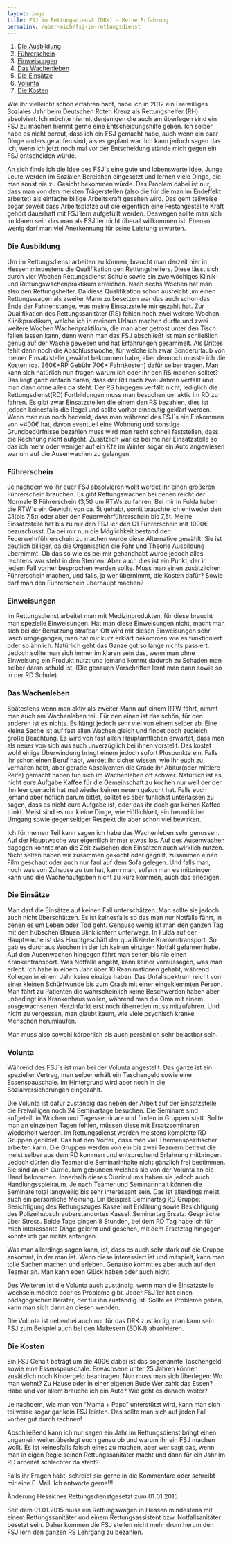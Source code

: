 ```yaml
---
layout: page
title: FSJ im Rettungsdienst (DRK) – Meine Erfahrung
permalink: /uber-mich/fsj-im-rettungsdienst
---
```


1. [Die Ausbildung](#die-ausbildung)
2. [Führerschein](#führerschein)
3. [Einweisungen](#einweisungen)
4. [Das Wachenleben](#das-wachenleben)
5. [Die Einsätze](#die-einsätze)
6. [Volunta](#volunta)
7. [Die Kosten](#die-kosten)


Wie ihr vielleicht schon erfahren habt, habe ich in 2012 ein Freiwilliges Soziales Jahr beim Deutschen Roten Kreuz als Rettungshelfer (RH) absolviert. Ich möchte hiermit denjenigen die auch am überlegen sind ein FSJ zu machen hiermit gerne eine Entscheidungshilfe geben.
Ich selber habe es nicht bereut, dass ich ein FSJ gemacht habe, auch wenn ein paar Dinge anders gelaufen sind, als es geplant war. Ich kann jedoch sagen das ich, wenn ich jetzt noch mal vor der Entscheidung stände mich gegen ein FSJ entscheiden würde.

An sich finde ich die Idee des FSJ´s eine gute und lobenswerte Idee. Junge Leute werden im Sozialen Bereichen eingesetzt und lernen viele Dinge, die man sonst nie zu Gesicht bekommen würde. Das Problem dabei ist nur, dass man von den meisten Trägerstellen (also die für die man im Endeffekt arbeitet) als einfache billige Arbeitskraft gesehen wird. Das geht teilweise sogar soweit dass Arbeitsplätze auf die eigentlich eine Festangestellte Kraft gehört dauerhaft mit FSJ´lern aufgefüllt werden. Deswegen sollte man sich im klaren sein das man als FSJ´ler nicht überall willkommen ist. Ebenso wenig darf man viel Anerkennung für seine Leistung erwarten.

### Die Ausbildung

Um im Rettungsdienst arbeiten zu können, braucht man derzeit hier in Hessen mindestens die Qualifikation den Rettungshelfers. Diese lässt sich durch vier Wochen Rettungsdienst Schule sowie ein zweiwöchiges Klinik- und Rettungswachenpraktikum erreichen. Nach sechs Wochen hat man also den Rettungshelfer. Da diese Qualifikation schon ausreicht um einen Rettungswagen als zweiter Mann zu besetzen war das auch schon das Ende der Fahnenstange, was meine Einsatzstelle mir gezahlt hat.
Zur Qualifikation des Rettungssanitäter (RS) fehlen noch zwei weitere Wochen Klinikpraktikum, welche ich in meinem Urlaub machen durfte und zwei weitere Wochen Wachenpraktikum, die man aber getrost unter den Tisch fallen lassen kann, denn wenn man das FSJ abschließt ist man schließlich genug auf der Wache gewesen und hat Erfahrungen gesammelt. Als Drittes fehlt dann noch die Abschlusswoche, für welche ich zwar Sonderurlaub von meiner Einsatzstelle gewährt bekommen habe, aber dennoch musste ich die Kosten (ca. 360€+RP Gebühr 70€+ Fahrtkosten) dafür selber tragen.
Man kann sich natürlich nun fragen warum ich oder ihr den RS machen solltet? Das liegt ganz einfach daran, dass der RH nach zwei Jahren verfällt und man dann ohne alles da steht. Der RS hingegen verfällt nicht, lediglich die Rettungsdienst(RD) Fortbildungen muss man besuchen um aktiv im RD zu fahren.
Es gibt zwar Einsatzstellen die einem den RS bezahlen, dies ist jedoch keinesfalls die Regel und sollte vorher eindeutig geklärt werden.
Wenn man nun noch bedenkt, dass man während des FSJ´s ein Einkommen von ~400€ hat, davon eventuell eine Wohnung und sonstige Grundbedürfnisse bezahlen muss wird man recht schnell feststellen, dass die Rechnung nicht aufgeht. Zusätzlich war es bei meiner Einsatzstelle so das ich mehr oder weniger auf ein Kfz im Winter sogar ein Auto angewiesen war um auf die Ausenwachen zu gelangen.

### Führerschein

Je nachdem wo ihr euer FSJ absolvieren wollt werdet ihr einen größeren Führerschein brauchen. Es gibt Rettungswachen bei denen reicht der Normale B Führerschein (3,5t) um RTWs zu fahren. Bei mir in Fulda haben die RTW´s ein Gewicht von ca. 5t gehabt, somit brauchte ich entweder den C1(bis 7,5t) oder aber den Feuerwehrführerschein bis 7,5t. Meine Einsatzstelle hat bis zu mir den FSJ´ler den C1 Führerschein mit 1000€ bezuschusst. Da bei mir nun die Möglichkeit bestand den Feuerwehrführerschein zu machen wurde diese Alternative gewählt. Sie ist deutlich billiger, da die Organisation die Fahr und Theorie Ausbildung übernimmt. Ob das so wie es bei mir gehandhabt wurde jedoch alles rechtens war steht in den Sternen.
Aber auch dies ist ein Punkt, der in jedem Fall vorher besprochen werden sollte.
Muss man einen zusätzlichen Führerschein machen, und falls, ja wer übernimmt, die Kosten dafür?
Sowie darf man den Führerschein überhaupt machen?

### Einweisungen

Im Rettungsdienst arbeitet man mit Medizinprodukten, für diese braucht man spezielle Einweisungen. Hat man diese Einweisungen nicht, macht man sich bei der Benutzung strafbar. Oft wird mit diesen Einweisungen sehr lasch umgegangen, man hat nur kurz erklärt bekommen wie es funktioniert oder so ähnlich. Natürlich geht das Ganze gut so lange nichts passiert. Jedoch sollte man sich immer im klaren sein das, wenn man ohne Einweisung ein Produkt nutzt und jemand kommt dadurch zu Schaden man selber daran schuld ist.
(Die genauen Vorschriften lernt man dann sowie so in der RD Schule).

### Das Wachenleben

Spätestens wenn man aktiv als zweiter Mann auf einem RTW fährt, nimmt man auch am Wachenleben teil. Für den einen ist das schön, für den anderen ist es nichts. Es hängt jedoch sehr viel von einem selber ab.
Eine kleine Sache ist auf fast allen Wachen gleich und findet doch zugleich große Beachtung. Es wird von fast allen Hauptamtlichen erwartet, dass man als neuer von sich aus such unverzüglich bei ihnen vorstellt. Das kostet wohl einige Überwindung bringt einem jedoch sofort Pluspunkte ein.
Falls ihr schon einen Beruf habt, werdet ihr sicher wissen, wie ihr euch zu verhalten habt, aber gerade Absolventen die Grade ihr Abitur(oder mittlere Reife) gemacht haben tun sich im Wachenleben oft schwer.
Natürlich ist es nicht eure Aufgabe Kaffee für die Gemeinschaft zu kochen nur weil der der ihn leer gemacht hat mal wieder keinen neuen gekocht hat. Falls euch jemand aber höflich darum bittet, solltet es aber tunlichst unterlassen zu sagen, dass es nicht eure Aufgabe ist, oder das ihr doch gar keinen Kaffee trinkt.
Meist sind es nur kleine Dinge, wie Höflichkeit, ein freundlicher Umgang sowie gegenseitiger Respekt die aber schon viel bewirken.

Ich für meinen Teil kann sagen ich habe das Wachenleben sehr genossen. Auf der Hauptwache war eigentlich immer etwas los. Auf des Ausenwachen dagegen konnte man die Zeit zwischen den Einsätzen auch wirklich nutzen. Nicht selten haben wir zusammen gekocht oder gegrillt, zusammen einen Film geschaut oder auch nur faul auf dem Sofa gelegen. Und falls man, noch was von Zuhause zu tun hat, kann man, sofern man es mitbringen kann und die Wachenaufgaben nicht zu kurz kommen, auch das erledigen.

### Die Einsätze

Man darf die Einsätze auf keinen Fall unterschätzen. Man sollte sie jedoch auch nicht überschätzen. Es ist keinesfalls so das man nur Notfälle fährt, in denen es um Leben oder Tod geht. Genauso wenig ist man den ganzen Tag mit den hübschen Blauen Blinklichtern unterwegs.
In Fulda auf der Hauptwache ist das Hauptgeschäft der qualifizierte Krankentransport. So gab es durchaus Wochen in der ich keinen einzigen Notfall gefahren habe.
Auf den Ausenwachen hingegen fährt man selten bis nie einen Krankentransport.
Was Notfälle angeht, kann keiner voraussagen, was man erlebt. Ich habe in einem Jahr über 10 Reanimationen gehabt, während Kollegen in einem Jahr keine einzige haben. Das Unfallspektrum reicht von einer kleinen Schürfwunde bis zum Crash mit einer eingeklemmten Person.
Man fährt zu Patienten die wahrscheinlich keine Beschwerden haben aber unbedingt ins Krankenhaus wollen, während man die Oma mit einem ausgewachsenen Herzinfarkt erst noch überreden muss mitzufahren.
Und nicht zu vergessen, man glaubt kaum, wie viele psychisch kranke Menschen herumlaufen.

Man muss also sowohl körperlich als auch persönlich sehr belastbar sein.

### Volunta

Während des FSJ´s ist man bei der Volunta angestellt. Das ganze ist ein spezieller Vertrag, man selber erhält ein Taschengeld sowie eine Essenspauschale. Im Hintergrund wird aber noch in die Sozialversicherungen eingezahlt.

Die Volunta ist dafür zuständig das neben der Arbeit auf der Einsatzstelle die Freiwilligen noch 24 Seminartage besuchen. Die Seminare sind aufgeteilt in Wochen und Tagesseminare und finden in Gruppen statt. Sollte man an einzelnen Tagen fehlen, müssen diese mit Ersatzseminaren wiederholt werden. Im Rettungsdienst werden meistens komplette RD Gruppen gebildet. Das hat den Vorteil, dass man viel Themenspezifischer arbeiten kann.
Die Gruppen werden von ein bis zwei Teamern betreut die meist selber aus dem RD kommen und entsprechend Erfahrung mitbringen. Jedoch dürfen die Teamer die Seminarinhalte nicht gänzlich frei bestimmen. Sie sind an ein Curriculum gebunden welches sie von der Volunta an die Hand bekommen. Innerhalb dieses Curriculums haben sie jedoch auch Handlungsspielraum.
Je nach Teamer und Seminarinhalt können die Seminare total langweilig bis sehr interessant sein. Das ist allerdings meist auch ein persönliche Meinung. Ein Beispiel:
Seminartag RD Gruppe: Besichtigung des Rettungszuges Kassel mit Erklärung sowie Besichtigung des Polizeihubschrauberstandortes Kassel.
Seminartag Ersatz: Gespräche über Stress.
Beide Tage gingen 8 Stunden, bei dem RD Tag habe ich für mich interessante Dinge gelernt und gesehen, mit dem Ersatztag hingegen konnte ich gar nichts anfangen.

Was man allerdings sagen kann, ist, dass es auch sehr stark auf die Gruppe ankommt, in der man ist. Wenn diese interessiert ist und mitspielt, kann man tolle Sachen machen und erleben. Genauso kommt es aber auch auf den Teamer an. Man kann eben Glück haben oder auch nicht.

Des Weiteren ist die Volunta auch zuständig, wenn man die Einsatzstelle wechseln möchte oder es Probleme gibt. Jeder FSJ´ler hat einen pädagogischen Berater, der für ihn zuständig ist. Sollte es Probleme geben, kann man sich dann an diesen wenden.

Die Volunta ist nebenbei auch nur für das DRK zuständig, man kann sein FSJ zum Beispiel auch bei den Maltesern (BDKJ) absolvieren.

### Die Kosten

Ein FSJ Gehalt beträgt um die 400€ dabei ist das sogenannte Taschengeld sowie eine Essenspauschale.
Erwachsene unter 25 Jahren können zusätzlich noch Kindergeld beantragen.
Nun muss man sich überlegen:
Wo man wohnt? Zu Hause oder in einer eigenen Bude
Wer zahlt das Essen?
Habe und vor allem brauche ich ein Auto?
Wie geht es danach weiter?

Je nachdem, wie man von “Mama + Papa” unterstützt wird, kann man sich teilweise sogar gar kein FSJ leisten.
Das sollte man sich auf jeden Fall vorher gut durch rechnen!

 

 

Abschließend kann ich nur sagen ein Jahr im Rettungsdienst bringt einen ungemein weiter.überlegt euch genau ob und warum ihr ein FSJ machen wollt. Es ist keinesfalls falsch eines zu machen, aber wer sagt das, wenn man in eigen Regie seinen Rettungssanitäter macht und dann für ein Jahr im RD arbeitet schlechter da steht?

Falls ihr Fragen habt, schreibt sie gerne in die Kommentare oder schreibt mir eine E-Mail. Ich antworte gerne!!!

 

 

Änderung Hessiches Rettungsdienstgesetzt zum 01.01.2015

Seit dem 01.01.2015 muss ein Rettungswagen in Hessen mindestens mit einem Rettungssanitäter und einem Rettungsassistent bzw. Notfallsanitäter besetzt sein. Daher kommen die FSJ stellen nicht mehr drum herum den FSJ´lern den ganzen RS Lehrgang zu bezahlen.
